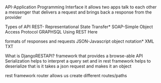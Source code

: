  
API-Application Programming Interface
it allows two apps talk to each other
a messenger that delivers a request and brings back a response from the provider

Types of API
REST- Representational State Transfer*
SOAP-Simple Object Access Protocol
GRAPHSQL
Using REST Here

formats of responses and requests 
JSON-Javascript object notation*
XML
TXT

What is DjangoRESTAPI?
framework that provides a browse-able API
Serialization helps to interpret a query set and in rest framework helps to deserialize that is it takes a json request and makes it an object

rest framework router allows us create different routes/paths 
